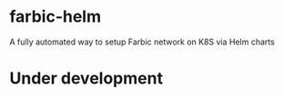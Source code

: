 # farbic-helm
A fully automated way to setup Farbic network on K8S via Helm charts

# Under development
